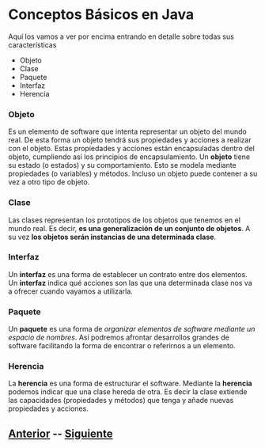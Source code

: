 # Conceptos Básicos en Java
Aquí los vamos a ver por encima entrando en detalle sobre todas sus características
- Objeto
- Clase
- Paquete
- Interfaz
- Herencia

### Objeto
Es un elemento de software que intenta representar un objeto del mundo real. De esta forma un objeto tendrá sus propiedades y acciones a realizar con el objeto. Estas propiedades y acciones están encapsuladas dentro del objeto, cumpliendo así los principios de encapsulamiento.
Un **objeto** tiene su estado (o estados) y su comportamiento. Esto se modela mediante propiedades (o variables) y métodos. Incluso un objeto puede contener a su vez a otro tipo de objeto.

### Clase
Las clases representan los prototipos de los objetos que tenemos en el mundo real. Es decir, **es una generalización de un conjunto de objetos**. A su vez **los objetos serán instancias de una determinada clase**.

### Interfaz
Un **interfaz** es una forma de establecer un contrato entre dos elementos. Un **interfaz** indica qué acciones son las que una determinada clase nos va a ofrecer cuando vayamos a utilizarla.

### Paquete
Un  **paquete**  es una forma de  _organizar elementos de software mediante un espacio de nombres_. Así podremos afrontar desarrollos grandes de software facilitando la forma de encontrar o referirnos a un elemento.

### Herencia
La **herencia** es una forma de estructurar el software. Mediante la **herencia** podemos indicar que una clase hereda de otra. Es decir la clase extiende las capacidades (propiedades y métodos) que tenga y añade nuevas propiedades y acciones.

## [Anterior](page2.md)  --  [Siguiente](page4.md)